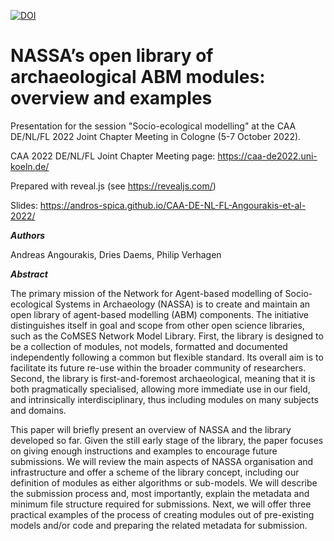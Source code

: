 [![DOI](https://zenodo.org/badge/545572892.svg)](https://zenodo.org/badge/latestdoi/545572892)

# NASSA’s open library of archaeological ABM modules: overview and examples
Presentation for the session "Socio-ecological modelling" at the CAA DE/NL/FL 2022 Joint Chapter Meeting in Cologne (5-7 October 2022).

CAA 2022 DE/NL/FL Joint Chapter Meeting page: https://caa-de2022.uni-koeln.de/

Prepared with reveal.js (see https://revealjs.com/)

Slides: https://andros-spica.github.io/CAA-DE-NL-FL-Angourakis-et-al-2022/

**_Authors_**

Andreas Angourakis, Dries Daems, Philip Verhagen

**_Abstract_**

The primary mission of the Network for Agent-based modelling of Socio-ecological Systems in Archaeology (NASSA) is to create and maintain an open library of agent-based modelling (ABM) components. The initiative distinguishes itself in goal and scope from other open science libraries, such as the CoMSES Network Model Library. First, the library is designed to be a collection of modules, not models, formatted and documented independently following a common but flexible standard. Its overall aim is to facilitate its future re-use within the broader community of researchers. Second, the library is first-and-foremost archaeological, meaning that it is both pragmatically specialised, allowing more immediate use in our field, and intrinsically interdisciplinary, thus including modules on many subjects and domains.

This paper will briefly present an overview of NASSA and the library developed so far. Given the still early stage of the library, the paper focuses on giving enough instructions and examples to encourage future submissions. We will review the main aspects of NASSA organisation and infrastructure and offer a scheme of the library concept, including our definition of modules as either algorithms or sub-models. We will describe the submission process and, most importantly, explain the metadata and minimum file structure required for submissions. Next, we will offer three practical examples of the process of creating modules out of pre-existing models and/or code and preparing the related metadata for submission.
